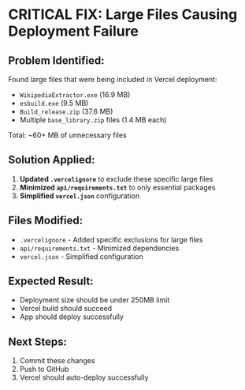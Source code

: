 # CRITICAL FIX: Large Files Causing Deployment Failure

## Problem Identified:
Found large files that were being included in Vercel deployment:
- `WikipediaExtractor.exe` (16.9 MB)
- `esbuild.exe` (9.5 MB) 
- `Build_release.zip` (37.6 MB)
- Multiple `base_library.zip` files (1.4 MB each)

Total: ~60+ MB of unnecessary files

## Solution Applied:
1. **Updated `.vercelignore`** to exclude these specific large files
2. **Minimized `api/requirements.txt`** to only essential packages
3. **Simplified `vercel.json`** configuration

## Files Modified:
- `.vercelignore` - Added specific exclusions for large files
- `api/requirements.txt` - Minimized dependencies
- `vercel.json` - Simplified configuration

## Expected Result:
- Deployment size should be under 250MB limit
- Vercel build should succeed
- App should deploy successfully

## Next Steps:
1. Commit these changes
2. Push to GitHub
3. Vercel should auto-deploy successfully 